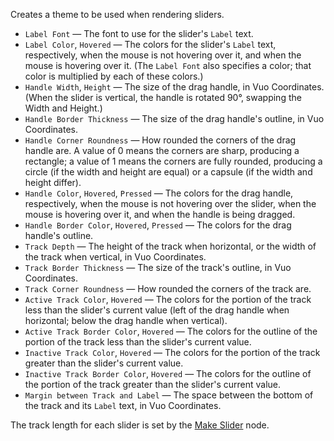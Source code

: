 Creates a theme to be used when rendering sliders.

   - `Label Font` — The font to use for the slider's `Label` text.
   - `Label Color`, `Hovered` — The colors for the slider's `Label` text, respectively, when the mouse is not hovering over it, and when the mouse is hovering over it.  (The `Label Font` also specifies a color; that color is multiplied by each of these colors.)
   - `Handle Width`, `Height` — The size of the drag handle, in Vuo Coordinates.  (When the slider is vertical, the handle is rotated 90°, swapping the Width and Height.)
   - `Handle Border Thickness` — The size of the drag handle's outline, in Vuo Coordinates.
   - `Handle Corner Roundness` — How rounded the corners of the drag handle are.  A value of 0 means the corners are sharp, producing a rectangle; a value of 1 means the corners are fully rounded, producing a circle (if the width and height are equal) or a capsule (if the width and height differ).
   - `Handle Color`, `Hovered`, `Pressed` — The colors for the drag handle, respectively, when the mouse is not hovering over the slider, when the mouse is hovering over it, and when the handle is being dragged.
   - `Handle Border Color`, `Hovered`, `Pressed` — The colors for the drag handle's outline.
   - `Track Depth` — The height of the track when horizontal, or the width of the track when vertical, in Vuo Coordinates.
   - `Track Border Thickness` — The size of the track's outline, in Vuo Coordinates.
   - `Track Corner Roundness` — How rounded the corners of the track are.
   - `Active Track Color`, `Hovered` — The colors for the portion of the track less than the slider's current value (left of the drag handle when horizontal; below the drag handle when vertical).
   - `Active Track Border Color`, `Hovered` — The colors for the outline of the portion of the track less than the slider's current value.
   - `Inactive Track Color`, `Hovered` — The colors for the portion of the track greater than the slider's current value.
   - `Inactive Track Border Color`, `Hovered` — The colors for the outline of the portion of the track greater than the slider's current value.
   - `Margin between Track and Label` — The space between the bottom of the track and its `Label` text, in Vuo Coordinates.

The track length for each slider is set by the [Make Slider](vuo-node://vuo.ui.make.slider) node.
